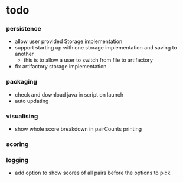 # todo

### persistence
- allow user provided Storage implementation
- support starting up with one storage implementation and saving to another
  - this is to allow a user to switch from file to artifactory
- fix artifactory storage implementation

### packaging
- check and download java in script on launch
- auto updating

### visualising
- show whole score breakdown in pairCounts printing

### scoring

### logging
- add option to show scores of all pairs before the options to pick